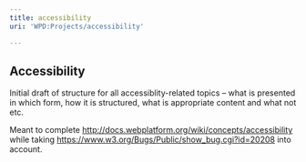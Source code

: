 ```yaml
---
title: accessibility
uri: 'WPD:Projects/accessibility'

---
```

## <span>Accessibility</span>

Initial draft of structure for all accessiblity-related topics – what is presented in which form, how it is structured, what is appropriate content and what not etc.

Meant to complete <http://docs.webplatform.org/wiki/concepts/accessibility> while taking <https://www.w3.org/Bugs/Public/show_bug.cgi?id=20208> into account.